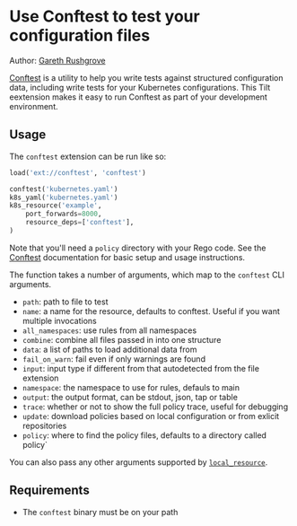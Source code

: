 # Use Conftest to test your configuration files

Author: [Gareth Rushgrove](https://github.com/garethr)

[Conftest](https://conftest.dev) is a utility to help you write tests against structured configuration data, including  write tests for your Kubernetes configurations. This Tilt eextension makes it easy to run Conftest as part of your development environment.

## Usage

The `conftest` extension can be run like so:

```python
load('ext://conftest', 'conftest')

conftest('kubernetes.yaml')
k8s_yaml('kubernetes.yaml')
k8s_resource('example',
    port_forwards=8000,
    resource_deps=['conftest'],
)
```

Note that you'll need a `policy` directory with your Rego code. See the [Conftest](https://www.conftest.dev/)
documentation for basic setup and usage instructions.

The function takes a number of arguments, which map to the `conftest` CLI arguments.

* `path`: path to file to test
* `name`: a name for the resource, defaults to conftest. Useful if you want multiple invocations
* `all_namespaces`: use rules from all namespaces
* `combine`: combine all files passed in into one structure
* `data`: a list of paths to load additional data from
* `fail_on_warn`: fail even if only warnings are found
* `input`: input type if different from that autodetected from the file extension
* `namespace`: the namespace to use for rules, defauls to main
* `output`: the output format, can be stdout, json, tap or table
* `trace`: whether or not to show the full policy trace, useful for debugging
* `update`: download policies based on local configuration or from exlicit repositories
* `policy`: where to find the policy files, defaults to a directory called policy`

You can also pass any other arguments supported by [`local_resource`](https://docs.tilt.dev/api.html#api.local_resource).


## Requirements

* The `conftest` binary must be on your path
